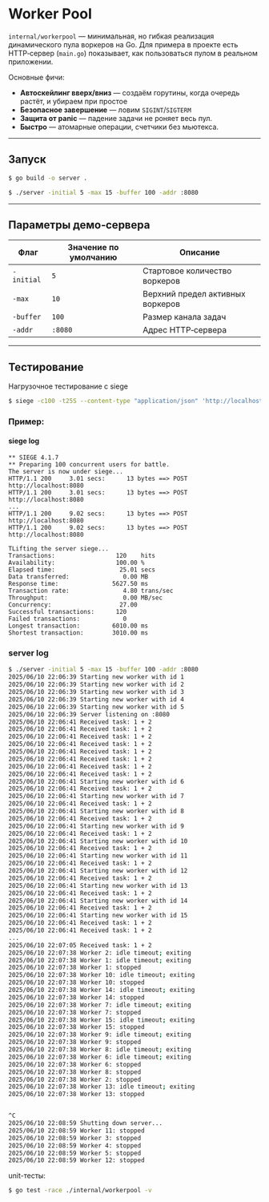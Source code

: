 # Worker Pool



`internal/workerpool` — минимальная, но гибкая реализация динамического пула воркеров на Go. Для примера в проекте есть 
HTTP‑сервер (`main.go`) показывает, как пользоваться пулом в реальном приложении.

Основные фичи:

* **Автоскейлинг вверх/вниз** — создаём горутины, когда очередь растёт, и убираем при простое
* **Безопасное завершение** — ловим `SIGINT`/`SIGTERM`
* **Защита от panic** — падение задачи не роняет весь пул.
* **Быстро** — атомарные операции, счетчики без мьютекса.

---

## Запуск

```bash
$ go build -o server .

$ ./server -initial 5 -max 15 -buffer 100 -addr :8080
```

---

## Параметры демо‑сервера

| Флаг       | Значение по умолчанию | Описание                         |
| ---------- | --------------------- | -------------------------------- |
| `-initial` | `5`                   | Стартовое количество воркеров    |
| `-max`     | `10`                  | Верхний предел активных воркеров |
| `-buffer`  | `100`                 | Размер канала задач              |
| `-addr`    | `:8080`               | Адрес HTTP‑сервера               |

---


## Тестирование

Нагрузочное тестирование с siege
```bash
$ siege -c100 -t25S --content-type "application/json" 'http://localhost:8080 POST {"A": 1, "B": 2}'
```
### Пример:
#### siege log
```
** SIEGE 4.1.7
** Preparing 100 concurrent users for battle.
The server is now under siege...
HTTP/1.1 200     3.01 secs:      13 bytes ==> POST http://localhost:8080
HTTP/1.1 200     3.01 secs:      13 bytes ==> POST http://localhost:8080
...
HTTP/1.1 200     9.02 secs:      13 bytes ==> POST http://localhost:8080
HTTP/1.1 200     9.02 secs:      13 bytes ==> POST http://localhost:8080

TLifting the server siege...
Transactions:                 120    hits
Availability:                 100.00 %
Elapsed time:                  25.01 secs
Data transferred:               0.00 MB
Response time:               5627.50 ms
Transaction rate:               4.80 trans/sec
Throughput:                     0.00 MB/sec
Concurrency:                   27.00
Successful transactions:      120
Failed transactions:            0
Longest transaction:         6010.00 ms
Shortest transaction:        3010.00 ms
```
### server log
```bash
$ ./server -initial 5 -max 15 -buffer 100 -addr :8080
2025/06/10 22:06:39 Starting new worker with id 1
2025/06/10 22:06:39 Starting new worker with id 2
2025/06/10 22:06:39 Starting new worker with id 3
2025/06/10 22:06:39 Starting new worker with id 4
2025/06/10 22:06:39 Starting new worker with id 5
2025/06/10 22:06:39 Server listening on :8080
2025/06/10 22:06:41 Received task: 1 + 2
2025/06/10 22:06:41 Received task: 1 + 2
2025/06/10 22:06:41 Received task: 1 + 2
2025/06/10 22:06:41 Received task: 1 + 2
2025/06/10 22:06:41 Received task: 1 + 2
2025/06/10 22:06:41 Received task: 1 + 2
2025/06/10 22:06:41 Received task: 1 + 2
2025/06/10 22:06:41 Received task: 1 + 2
2025/06/10 22:06:41 Starting new worker with id 6
2025/06/10 22:06:41 Received task: 1 + 2
2025/06/10 22:06:41 Starting new worker with id 7
2025/06/10 22:06:41 Received task: 1 + 2
2025/06/10 22:06:41 Starting new worker with id 8
2025/06/10 22:06:41 Received task: 1 + 2
2025/06/10 22:06:41 Starting new worker with id 9
2025/06/10 22:06:41 Received task: 1 + 2
2025/06/10 22:06:41 Starting new worker with id 10
2025/06/10 22:06:41 Received task: 1 + 2
2025/06/10 22:06:41 Starting new worker with id 11
2025/06/10 22:06:41 Received task: 1 + 2
2025/06/10 22:06:41 Starting new worker with id 12
2025/06/10 22:06:41 Received task: 1 + 2
2025/06/10 22:06:41 Starting new worker with id 13
2025/06/10 22:06:41 Received task: 1 + 2
2025/06/10 22:06:41 Starting new worker with id 14
2025/06/10 22:06:41 Received task: 1 + 2
2025/06/10 22:06:41 Starting new worker with id 15
2025/06/10 22:06:41 Received task: 1 + 2
2025/06/10 22:06:41 Received task: 1 + 2
...
2025/06/10 22:07:05 Received task: 1 + 2
2025/06/10 22:07:38 Worker 2: idle timeout; exiting
2025/06/10 22:07:38 Worker 1: idle timeout; exiting
2025/06/10 22:07:38 Worker 1: stopped
2025/06/10 22:07:38 Worker 10: idle timeout; exiting
2025/06/10 22:07:38 Worker 10: stopped
2025/06/10 22:07:38 Worker 14: idle timeout; exiting
2025/06/10 22:07:38 Worker 14: stopped
2025/06/10 22:07:38 Worker 7: idle timeout; exiting
2025/06/10 22:07:38 Worker 7: stopped
2025/06/10 22:07:38 Worker 15: idle timeout; exiting
2025/06/10 22:07:38 Worker 15: stopped
2025/06/10 22:07:38 Worker 9: idle timeout; exiting
2025/06/10 22:07:38 Worker 9: stopped
2025/06/10 22:07:38 Worker 8: idle timeout; exiting
2025/06/10 22:07:38 Worker 6: idle timeout; exiting
2025/06/10 22:07:38 Worker 6: stopped
2025/06/10 22:07:38 Worker 8: stopped
2025/06/10 22:07:38 Worker 2: stopped
2025/06/10 22:07:38 Worker 13: idle timeout; exiting
2025/06/10 22:07:38 Worker 13: stopped


^C
2025/06/10 22:08:59 Shutting down server...
2025/06/10 22:08:59 Worker 11: stopped
2025/06/10 22:08:59 Worker 3: stopped
2025/06/10 22:08:59 Worker 4: stopped
2025/06/10 22:08:59 Worker 5: stopped
2025/06/10 22:08:59 Worker 12: stopped
```


unit-тесты:
```bash
$ go test -race ./internal/workerpool -v
```



